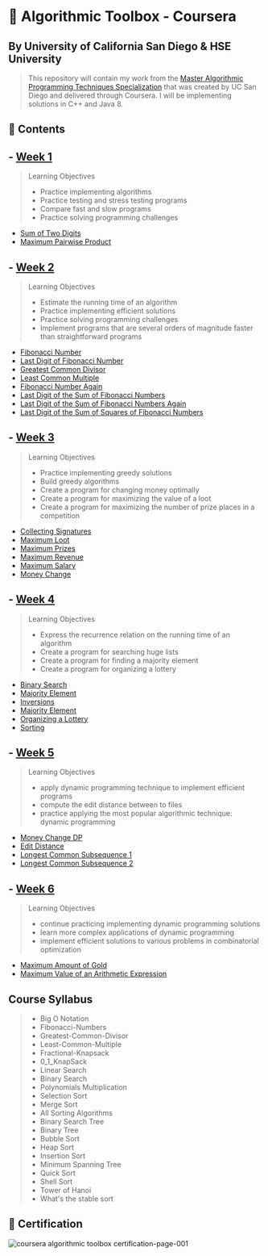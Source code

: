 # 🌟 Algorithmic Toolbox - Coursera

## By University of California San Diego & HSE University

> This repository will contain my work from the [Master Algorithmic Programming Techniques Specialization](https://www.coursera.org/specializations/data-structures-algorithms) that was created by UC San Diego and delivered through Coursera. I will be implementing solutions in C++ and Java 8.

## 📝 Contents

## - [Week 1](/Week_1)

> Learning Objectives
>  - Practice implementing algorithms
>  - Practice testing and stress testing programs
>  - Compare fast and slow programs
>  - Practice solving programming challenges

  * [Sum of Two Digits](/Week_1/sum_of_two_numbers.java)
  * [Maximum Pairwise Product](/Week_1/maximum_pairwise_product.cpp)

## - [Week 2](/Week_2)

> Learning Objectives
>  - Estimate the running time of an algorithm
>  - Practice implementing efficient solutions
>  - Practice solving programming challenges
>  - Implement programs that are several orders of magnitude faster than straightforward programs

  * [Fibonacci Number](/Week_2/fibonacciNum.cpp)
  * [Last Digit of Fibonacci Number](/Week_2/lastdigitfib.cpp)
  * [Greatest Common Divisor](/Week_2/gcd.cpp)
  * [Least Common Multiple](/Week_2/lcm.cpp)
  * [Fibonacci Number Again](/Week_2/fibHuge.cpp)
  * [Last Digit of the Sum of Fibonacci Numbers](/Week_2/fibSum.cpp)
  * [Last Digit of the Sum of Fibonacci Numbers Again](/Week_2/fibSumPartial.cpp)
  * [Last Digit of the Sum of Squares of Fibonacci Numbers](/Week_2/fibSumSquare.cpp)

## - [Week 3](/Week_3)

> Learning Objectives
> - Practice implementing greedy solutions
> - Build greedy algorithms
> - Create a program for changing money optimally
> - Create a program for maximizing the value of a loot
> - Create a program for maximizing the number of prize places in a competition

  * [Collecting Signatures](/Week_3/collecting_signatures.cpp)
  * [Maximum Loot](/Week_3/max_loot.cpp)
  * [Maximum Prizes](/Week_3/max_prizes.cpp)
  * [Maximum Revenue](/Week_3/max_revenue.cpp)
  * [Maximum Salary](/Week_3/max_salary.cpp)
  * [Money Change](/Week_3/money_change.cpp)

## - [Week 4](/Week_4)

> Learning Objectives
> - Express the recurrence relation on the running time of an algorithm
> - Create a program for searching huge lists
> - Create a program for finding a majority element
> - Create a program for organizing a lottery

  * [Binary Search](/Week_4/binary_search.cpp)
  * [Majority Element](/Week_4/Closest_Points.cpp)
  * [Inversions](/Week_4/inversions.cpp)
  * [Majority Element](/Week_4/majority_element.cpp)
  * [Organizing a Lottery](/Week_4/organizing%20a%20lottery.cpp)
  * [Sorting](/Week_4/sorting.cpp)

## - [Week 5](/Week_5)

> Learning Objectives
> - apply dynamic programming technique to implement efficient programs
> - compute the edit distance between to files
> - practice applying the most popular algorithmic technique: dynamic programming

  * [Money Change DP](/Week_5/change_dp.cpp)
  * [Edit Distance](/Week_5/edit_distance.cpp)
  * [Longest Common Subsequence 1](/Week_5/lcs2.cpp)
  * [Longest Common Subsequence 2](/Week_5/lcs3.cpp)

## - [Week 6](/Week_6)

> Learning Objectives
> - continue practicing implementing dynamic programming solutions
> - learn more complex applications of dynamic programming
> - implement efficient solutions to various problems in combinatorial optimization

  * [Maximum Amount of Gold](/Week_6/knapsack.cpp)
  * [Maximum Value of an Arithmetic Expression](/Week_6/placing_parentheses.cpp)

## Course Syllabus

> * Big O Notation
> * Fibonacci-Numbers
> * Greatest-Common-Divisor
> * Least-Common-Multiple
> * Fractional-Knapsack
> * 0_1_KnapSack
> * Linear Search
> * Binary Search
> * Polynomials Multiplication
> * Selection Sort
> * Merge Sort
> * All Sorting Algorithms
> * Binary Search Tree
> * Binary Tree
> * Bubble Sort
> * Heap Sort
> * Insertion Sort
> * Minimum Spanning Tree
> * Quick Sort
> * Shell Sort
> * Tower of Hanoi
> * What's the stable sort

## 🥂 Certification 

![coursera algorithmic toolbox certification-page-001](https://i.ibb.co/d2LB2v3/Coursera-WLTXHV8-K6-BA7-page-0001.jpg)
